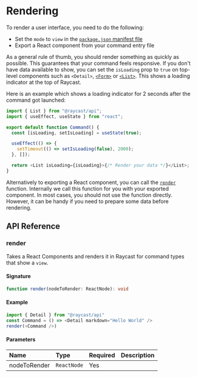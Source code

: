 # Rendering

To render a user interface, you need to do the following:

* Set the `mode` to `view` in the [`package.json` manifest file](../../information/manifest.md#command-properties)
* Export a React component from your command entry file

As a general rule of thumb, you should render something as quickly as possible. This guarantees that your command feels responsive. If you don't have data available to show, you can set the `isLoading` prop to `true` on top-level components such as `<Detail>`, [`<Form>`](form.md#form) or [`<List>`](list.md#list). This shows a loading indicator at the top of Raycast.

Here is an example which shows a loading indicator for 2 seconds after the command got launched:

```typescript
import { List } from "@raycast/api";
import { useEffect, useState } from "react";

export default function Command() {
  const [isLoading, setIsLoading] = useState(true);

  useEffect(() => {
    setTimeout(() => setIsLoading(false), 2000);
  }, []);

  return <List isLoading={isLoading}>{/* Render your data */}</List>;
}
```

Alternatively to exporting a React component, you can call the [`render`](rendering.md#render) function. Internally we call this function for you with your exported component. In most cases, you should not use the function directly. However, it can be handy if you need to prepare some data before rendering.

## API Reference

### render

Takes a React Components and renders it in Raycast for command types that show a `view`.

#### Signature

```typescript
function render(nodeToRender: ReactNode): void
```

#### Example

```typescript
import { Detail } from "@raycast/api"
const Command = () => <Detail markdown="Hello World" />
render(<Command />)
```

#### Parameters

| Name | Type | Required | Description |
| :--- | :--- | :--- | :--- |
| nodeToRender | `ReactNode` | Yes |  |
